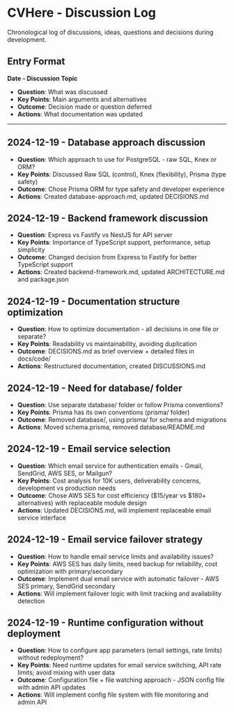 # CVHere - Discussion Log

Chronological log of discussions, ideas, questions and decisions during development.

## Entry Format

**Date - Discussion Topic**
- **Question**: What was discussed
- **Key Points**: Main arguments and alternatives
- **Outcome**: Decision made or question deferred
- **Actions**: What documentation was updated

---

## 2024-12-19 - Database approach discussion
- **Question**: Which approach to use for PostgreSQL - raw SQL, Knex or ORM?
- **Key Points**: Discussed Raw SQL (control), Knex (flexibility), Prisma (type safety)
- **Outcome**: Chose Prisma ORM for type safety and developer experience
- **Actions**: Created database-approach.md, updated DECISIONS.md

## 2024-12-19 - Backend framework discussion
- **Question**: Express vs Fastify vs NestJS for API server
- **Key Points**: Importance of TypeScript support, performance, setup simplicity
- **Outcome**: Changed decision from Express to Fastify for better TypeScript support
- **Actions**: Created backend-framework.md, updated ARCHITECTURE.md and package.json

## 2024-12-19 - Documentation structure optimization
- **Question**: How to optimize documentation - all decisions in one file or separate?
- **Key Points**: Readability vs maintainability, avoiding duplication
- **Outcome**: DECISIONS.md as brief overview + detailed files in docs/code/
- **Actions**: Restructured documentation, created DISCUSSIONS.md

## 2024-12-19 - Need for database/ folder
- **Question**: Use separate database/ folder or follow Prisma conventions?
- **Key Points**: Prisma has its own conventions (prisma/ folder)
- **Outcome**: Removed database/, using prisma/ for schema and migrations
- **Actions**: Moved schema.prisma, removed database/README.md

## 2024-12-19 - Email service selection
- **Question**: Which email service for authentication emails - Gmail, SendGrid, AWS SES, or Mailgun?
- **Key Points**: Cost analysis for 10K users, deliverability concerns, development vs production needs
- **Outcome**: Chose AWS SES for cost efficiency ($15/year vs $180+ alternatives) with replaceable module design
- **Actions**: Updated DECISIONS.md, will implement replaceable email service interface

## 2024-12-19 - Email service failover strategy
- **Question**: How to handle email service limits and availability issues?
- **Key Points**: AWS SES has daily limits, need backup for reliability, cost optimization with primary/secondary
- **Outcome**: Implement dual email service with automatic failover - AWS SES primary, SendGrid secondary
- **Actions**: Will implement failover logic with limit tracking and availability detection

## 2024-12-19 - Runtime configuration without deployment
- **Question**: How to configure app parameters (email settings, rate limits) without redeployment?
- **Key Points**: Need runtime updates for email service switching, API rate limits; avoid mixing with user data
- **Outcome**: Configuration file + file watching approach - JSON config file with admin API updates
- **Actions**: Will implement config file system with file monitoring and admin API